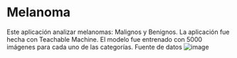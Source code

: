 # Melanoma
Este aplicación analizar melanomas: Malignos y Benignos. La aplicación fue hecha con Teachable Machine. 
El modelo fue entrenado con 5000 imágenes para cada uno de las categorías. 
Fuente de datos
![image](https://github.com/OrlandoAZ/Melanoma/assets/46329605/21132117-8f9a-4f1f-9b57-503c9982b00f)

